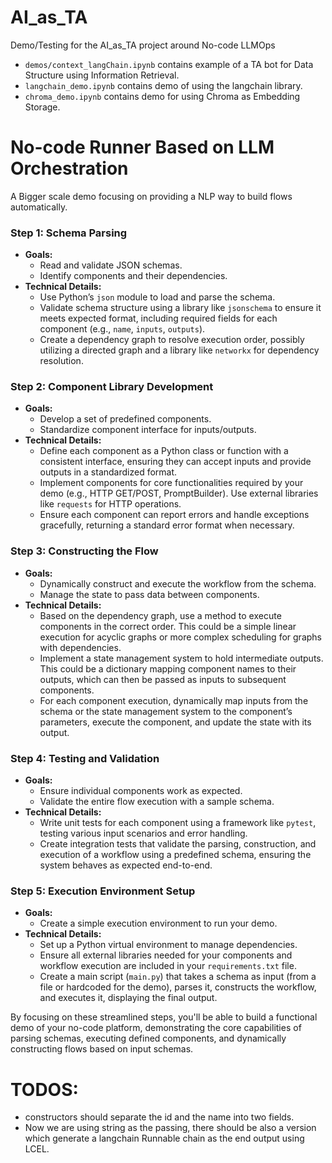 # AI_as_TA
Demo/Testing for the AI_as_TA project around No-code LLMOps

- `demos/context_langChain.ipynb` contains example of a TA bot for Data Structure using Information Retrieval.
- `langchain_demo.ipynb` contains demo of using the langchain library.
- `chroma_demo.ipynb` contains demo for using Chroma as Embedding Storage.


# No-code Runner Based on LLM Orchestration

A Bigger scale demo focusing on providing a NLP way to build flows automatically.


### Step 1: Schema Parsing
- **Goals:**
  - Read and validate JSON schemas.
  - Identify components and their dependencies.
- **Technical Details:**
  - Use Python’s `json` module to load and parse the schema.
  - Validate schema structure using a library like `jsonschema` to ensure it meets expected format, including required fields for each component (e.g., `name`, `inputs`, `outputs`).
  - Create a dependency graph to resolve execution order, possibly utilizing a directed graph and a library like `networkx` for dependency resolution.

### Step 2: Component Library Development
- **Goals:**
  - Develop a set of predefined components.
  - Standardize component interface for inputs/outputs.
- **Technical Details:**
  - Define each component as a Python class or function with a consistent interface, ensuring they can accept inputs and provide outputs in a standardized format.
  - Implement components for core functionalities required by your demo (e.g., HTTP GET/POST, PromptBuilder). Use external libraries like `requests` for HTTP operations.
  - Ensure each component can report errors and handle exceptions gracefully, returning a standard error format when necessary.

### Step 3: Constructing the Flow
- **Goals:**
  - Dynamically construct and execute the workflow from the schema.
  - Manage the state to pass data between components.
- **Technical Details:**
  - Based on the dependency graph, use a method to execute components in the correct order. This could be a simple linear execution for acyclic graphs or more complex scheduling for graphs with dependencies.
  - Implement a state management system to hold intermediate outputs. This could be a dictionary mapping component names to their outputs, which can then be passed as inputs to subsequent components.
  - For each component execution, dynamically map inputs from the schema or the state management system to the component’s parameters, execute the component, and update the state with its output.

### Step 4: Testing and Validation
- **Goals:**
  - Ensure individual components work as expected.
  - Validate the entire flow execution with a sample schema.
- **Technical Details:**
  - Write unit tests for each component using a framework like `pytest`, testing various input scenarios and error handling.
  - Create integration tests that validate the parsing, construction, and execution of a workflow using a predefined schema, ensuring the system behaves as expected end-to-end.

### Step 5: Execution Environment Setup
- **Goals:**
  - Create a simple execution environment to run your demo.
- **Technical Details:**
  - Set up a Python virtual environment to manage dependencies.
  - Ensure all external libraries needed for your components and workflow execution are included in your `requirements.txt` file.
  - Create a main script (`main.py`) that takes a schema as input (from a file or hardcoded for the demo), parses it, constructs the workflow, and executes it, displaying the final output.

By focusing on these streamlined steps, you'll be able to build a functional demo of your no-code platform, demonstrating the core capabilities of parsing schemas, executing defined components, and dynamically constructing flows based on input schemas.


# TODOS:
- constructors should separate the id and the name into two fields.
- Now we are using string as the passing, there should be also a version which generate a langchain Runnable chain as the end output using LCEL.